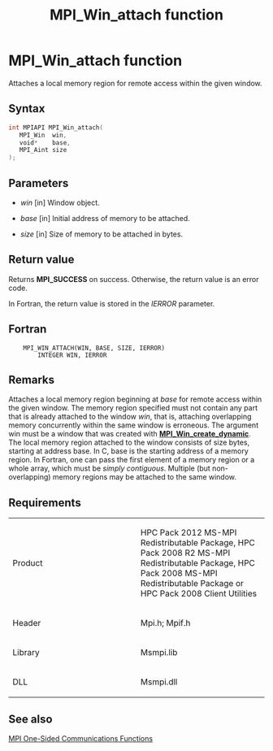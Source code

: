 ﻿---
title: MPI_Win_attach function
TOCTitle: MPI_Win_attach function
mtps_version: v=VS.85
f1_keywords:
- MPI_WIN_ATTACH
- mpif/MPI_Win_attach
- mpi/MPI_WIN_ATTACH
dev_langs:
- C++
- C
---

# MPI\_Win\_attach function

Attaches a local memory region for remote access within the given window.

## Syntax

``` c++
int MPIAPI MPI_Win_attach(
   MPI_Win  win,
   void*    base,
   MPI_Aint size
);
```

## Parameters

  - *win* \[in\]
    Window object.

  - *base*  \[in\]
    Initial address of memory to be attached.

  - *size*  \[in\]
    Size of memory to be attached in bytes.

## Return value

Returns **MPI\_SUCCESS** on success. Otherwise, the return value is an error code.

In Fortran, the return value is stored in the *IERROR* parameter.

## Fortran

``` FORTRAN
    MPI_WIN_ATTACH(WIN, BASE, SIZE, IERROR)
        INTEGER WIN, IERROR
```

## Remarks

Attaches a local memory region beginning at *base* for remote access within the given window. The memory region specified must not contain any part that is already attached to the window *win*, that is, attaching overlapping memory concurrently within the same window is erroneous. The argument win must be a window that was created with [**MPI\_Win\_create\_dynamic**](mpi-win-create-dynamic-function.md). The local memory region attached to the window consists of size bytes, starting at address base. In C, base is the starting address of a memory region. In Fortran, one can pass the first element of a memory region or a whole array, which must be *simply contiguous*. Multiple (but non-overlapping) memory regions may be attached to the same window.

## Requirements

<table>
<colgroup>
<col style="width: 50%" />
<col style="width: 50%" />
</colgroup>
<tbody>
<tr class="odd">
<td><p>Product</p></td>
<td><p>HPC Pack 2012 MS-MPI Redistributable Package, HPC Pack 2008 R2 MS-MPI Redistributable Package, HPC Pack 2008 MS-MPI Redistributable Package or HPC Pack 2008 Client Utilities</p></td>
</tr>
<tr class="even">
<td><p>Header</p></td>
<td>Mpi.h;
Mpif.h</td>
</tr>
<tr class="odd">
<td><p>Library</p></td>
<td>Msmpi.lib</td>
</tr>
<tr class="even">
<td><p>DLL</p></td>
<td>Msmpi.dll</td>
</tr>
</tbody>
</table>


## See also

[MPI One-Sided Communications Functions](mpi-one-sided-communications-functions.md)

